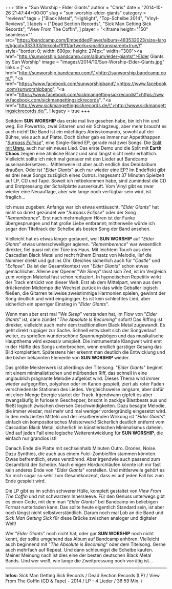 +++
title = "Sun Worship - Elder Giants"
author = "Chris"
date = "2014-10-26 21:47:44+00:00"
slug = "sun-worship-elder-giants"
category = "reviews"
tags = ["Black Metal", "Highlight", "Top-Scheibe 2014", "Vinyl-Reviews", ]
labels = ["Dead Section Records", "Sick Man Getting Sick Records", "View From The Coffin", ]
player = "<iframe height=\"150\" seamless=\"\" src=\"https://bandcamp.com/EmbeddedPlayer/album=483532023/size=large/bgcol=333333/linkcol=ffffff/artwork=small/transparent=true/\" style=\"border: 0; width: 690px; height: 274px;\" width=\"300\"><a href=\"http://sunworship.bandcamp.com/album/elder-giants\">Elder Giants by Sun Worship</a></iframe>"
image = "images//2014/10/Sun-Worship-Elder-Giants.jpg"
links = ["<a href=\"http://sunworship.bandcamp.com/\">http://sunworship.bandcamp.com/</a>", "<a href=\"https://www.facebook.com/sunworshipband\">https://www.facebook.com/sunworshipband</a>", "<a href=\"https://www.facebook.com/sickmangettingsickrecords\">https://www.facebook.com/sickmangettingsickrecords</a>", "<a href=\"http://www.sickmangettingsickrecords.de/\">http://www.sickmangettingsickrecords.de/</a>", ]
legacy = true
+++

Seitdem **SUN WORSHIP** das erste mal live gesehen habe, bin ich hin und weg. Ein Powertrio, zwei Gitarren und ein Schlagzeug, aber mehr braucht es auch nicht! Die Band ist ein mächtiges Abrisskomando, sowohl auf der Bühne, wie auch auf Platte. Doch bisher gab es immer nur Appetithappen. "<a href="http://necroslaughter.de/2013/12/sun-worship-surpass-eclipse/" title="Sun Worship – Surpass Eclipse">_Surpass Eclipse_</a>", eine Single-Sided EP, gerade mal zwei Songs. Die <a href="http://necroslaughter.de/2014/03/sun-worship-unru-split-12/" title="Sun Worship – Unru – Split 12″">Split mit **Unru**</a>, auch nur ein neues Lied. Das erste Demo und die Split mit **Earth Chaos** zeigen eine ähnliche Bilanz und sind längst nicht mehr erhältlich. Vielleicht sollte ich mich mal genauer mit den Lieder auf Bandcamp auseinandersetzen... Mittlerweile ist aber auch endlich das Debütalbum draußen. Oder ist "_Elder Giants_" auch nur wieder eine EP? Im Endeffekt gibt es drei neue Songs zuzüglich eines Outros. Insgesamt 37 Minuten Spielzeit auf LP, CD und Tape. Soweit ich mitbekommen habe, sind zumindest die CD und Erstpressung der Schallplatte ausverkauft. Vom Vinyl gibt es zwar wieder eine Neuauflage, aber wie lange noch verfügbar sein wird, ist fraglich...

Ich muss zugeben: Anfangs war ich etwas enttäuscht. "_Elder Giants_" hat nicht so direkt gezündet wie "_Surpass Eclipse_" oder der Song "_Remembrance_". Erst nach mehrmaligem Hören ist der Funke übergesprungen und hat große Liebe entbrannt; mittlerweile würde ich sogar den Titeltrack der Scheibe als besten Song der Band ansehen.

Vielleicht hat es etwas länger gedauert, weil **SUN WORSHIP** auf "_Elder Giants_" etwas unterschwelliger agieren. "_Rememberence_" war wesentlich direkter, fiel quasi mit der Türe ins Haus. Mit leichtem Touch aus dem Cascadian Black Metal und recht frühem Einsatz von Melodie, lief die Nummer direkt und gut ins Ohr. Gleiches sicherlich auch für "_Castle_" und "_Eclipse_". Da ist der Gesamtkontext von "_Elder Giants_" schon etwas gemächlicher. Alleine der Opener "_We Sleep_" lässt sich Zeit, ist im Vergleich zum vorigen Material fast schon reduziert. In hypnotischen Repetitiv wirkt der Track entrückt von dieser Welt. Erst ab dem Mittelpart, wenn aus dem drückenden Midtempo die Wechsel zurück in das wilde Geballer logisch fließen, die Gitarren teilweise zweistimmige Harmonien spielen, gewinnt der Song deutlich und wird eingängiger. Es ist kein schlechtes Lied, aber sicherlich ein sperriger Einstieg in "_Elder Giants_".

Wenn man aber erst mal "_We Sleep_" verstanden hat, im Flow von "_Elder Giants_" ist, dann zündet "_The Absolute Is Becoming_" sofort! Das Riffing ist direkter, vielleicht auch mehr dem traditionellem Black Metal zugewandt. Es geht direkt ruppiger zur Sache. Schnell entwickelt sich der Songverlauf weiter, es sprießen wunderschöne Spannungsbögen und das musikalische Hauptthema wird exzessiv umspielt. Die instrumentale Klangwelt wird erst in der Hälfte des Songs unterbrochen, wenn endlich garstiger Gesang das Bild komplettiert. Spätestens hier erkennt man deutlich die Entwicklung und die bisher bekannten Elemente von **SUN WORSHIP** wieder.

Das größte Meisterwerk ist allerdings der Titelsong. "_Elder Giants_" beginnt mit einem minimalistischen und mürbenden Riff, das schnell in eine unglaublich prägnante Melodie aufgelöst wird. Dieses Thema wird immer wieder aufgegriffen, polyphon oder im Kanon gespielt, ziert als roter Faden verschiedenste Stationen des Liedes. Vergleichsweise langsam, aber dafür mit einer Menge Energie startet der Track. Irgendwann gipfelt es aber zwangsläufig in furiosem Geschepper, brischt in zackige Blastbeats aus und fließt logisch zwischen diversen Geschwindigkeiten. Dazu besagte Melodie, die immer wieder, mal mehr und mal weniger vordergründig eingesetzt wird. In den reduzierten Mitteln und der resultierenden Wirkung ist "_Elder Giants_" einfach ein kompositorisches Meisterwerk! Sicherlich deutlich entfernt vom Cascadian Black Metal, sicherlich im künstlerischen Minimalismus daheim. Und auf jeden Fall eine logische Weiterentwicklung für **SUN WORSHIP**, die einfach nur grandios ist!

Danach Ende die Platte mit sechseinhalb Minuten Outro. Drones, Noise. Dazu Synthies, die auch aus einem Fulci-Zombiefilm stammen könnten. Etwas befremdlich, etwas verstörend. Aber irgendwie auch passend zum Gesamtbild der Scheibe. Nach einigen Hördurchläufen könnte ich mir fast kein anderes Ende von "_Elder Giants_" vorstellen. Und mittlerweile gehört es für mich sogar so sehr zum Gesamtkonzept, dass es auf jeden Fall bis zum Ende gespielt wird.

Die LP gibt es im schön schwerer Hülle, komplett gestaltet von _View From The Coffin_ und mit schwarzem Innersleeve. Für den Genuss unterwegs gibt es einen Code, mit dem man "_Elder Giants_" bei Bandcamp im beliebigen Format runterladen kann. Das sollte heute eigentlich Standard sein, ist aber noch längst nicht selbstverständlich. Darum noch mal Lob an die Band und _Sick Man Getting Sick_ für diese Brücke zwischen analoger und digitaler Welt!

Wer "_Elder Giants_" noch nicht hat, oder gar **SUN WORSHIP** noch nicht kennt, der sollte umgehend das Album auf Bandcamp anhören. Vielleicht auch beginnend mit "_The Absolute is Becoming_" oder dem Titelsong. Gerne auch mehrfach auf Repeat. Und dann schleunigst die Scheibe kaufen. Meiner Meinung nach ist dies eine der besten deutschen Black Metal Bands. Und wer weiß, wie lange die Zweitpressung noch vorrätig ist...





---
**Infos:**
Sick Man Getting Sick Records / Dead Section Records (LP) / View From The Coffin (CD &amp; Tape) - 2014 / 
LP - 4 Lieder / 36:59 Min. / 
